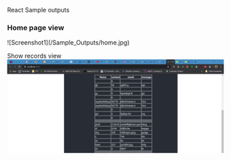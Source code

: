 React Sample outputs

<h3>Home page view</h3>
![Screenshot1](/Sample_Outputs/home.jpg)


Show records view
![Screenshot2](/Sample_Outputs/viewdata.jpg)
